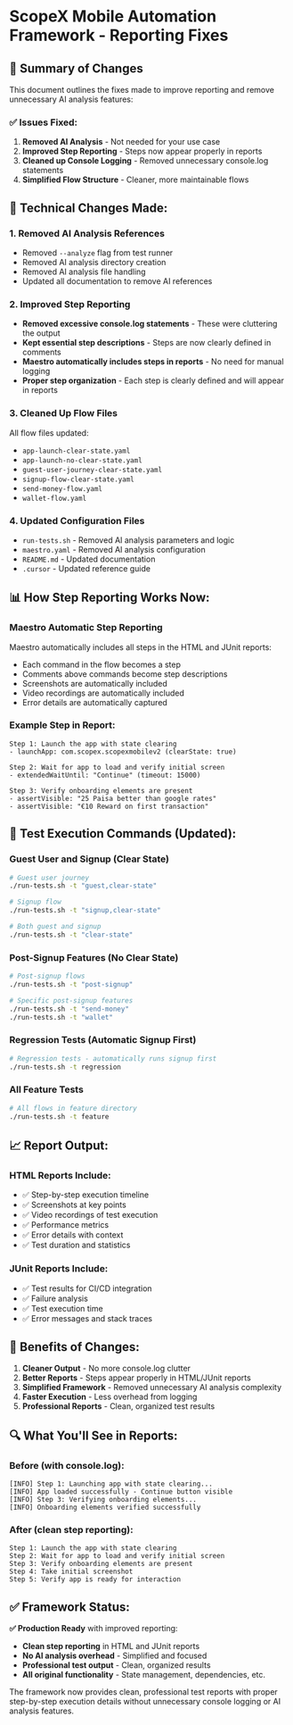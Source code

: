 # ScopeX Mobile Automation Framework - Reporting Fixes

## 🎯 Summary of Changes

This document outlines the fixes made to improve reporting and remove unnecessary AI analysis features:

### ✅ **Issues Fixed:**

1. **Removed AI Analysis** - Not needed for your use case
2. **Improved Step Reporting** - Steps now appear properly in reports
3. **Cleaned up Console Logging** - Removed unnecessary console.log statements
4. **Simplified Flow Structure** - Cleaner, more maintainable flows

## 🔧 **Technical Changes Made:**

### 1. **Removed AI Analysis References**
- Removed `--analyze` flag from test runner
- Removed AI analysis directory creation
- Removed AI analysis file handling
- Updated all documentation to remove AI references

### 2. **Improved Step Reporting**
- **Removed excessive console.log statements** - These were cluttering the output
- **Kept essential step descriptions** - Steps are now clearly defined in comments
- **Maestro automatically includes steps in reports** - No need for manual logging
- **Proper step organization** - Each step is clearly defined and will appear in reports

### 3. **Cleaned Up Flow Files**
All flow files updated:
- `app-launch-clear-state.yaml`
- `app-launch-no-clear-state.yaml`
- `guest-user-journey-clear-state.yaml`
- `signup-flow-clear-state.yaml`
- `send-money-flow.yaml`
- `wallet-flow.yaml`

### 4. **Updated Configuration Files**
- `run-tests.sh` - Removed AI analysis parameters and logic
- `maestro.yaml` - Removed AI analysis configuration
- `README.md` - Updated documentation
- `.cursor` - Updated reference guide

## 📊 **How Step Reporting Works Now:**

### **Maestro Automatic Step Reporting**
Maestro automatically includes all steps in the HTML and JUnit reports:
- Each command in the flow becomes a step
- Comments above commands become step descriptions
- Screenshots are automatically included
- Video recordings are automatically included
- Error details are automatically captured

### **Example Step in Report:**
```
Step 1: Launch the app with state clearing
- launchApp: com.scopex.scopexmobilev2 (clearState: true)

Step 2: Wait for app to load and verify initial screen  
- extendedWaitUntil: "Continue" (timeout: 15000)

Step 3: Verify onboarding elements are present
- assertVisible: "25 Paisa better than google rates"
- assertVisible: "€10 Reward on first transaction"
```

## 🚀 **Test Execution Commands (Updated):**

### **Guest User and Signup (Clear State)**
```bash
# Guest user journey
./run-tests.sh -t "guest,clear-state"

# Signup flow
./run-tests.sh -t "signup,clear-state"

# Both guest and signup
./run-tests.sh -t "clear-state"
```

### **Post-Signup Features (No Clear State)**
```bash
# Post-signup flows
./run-tests.sh -t "post-signup"

# Specific post-signup features
./run-tests.sh -t "send-money"
./run-tests.sh -t "wallet"
```

### **Regression Tests (Automatic Signup First)**
```bash
# Regression tests - automatically runs signup first
./run-tests.sh -t regression
```

### **All Feature Tests**
```bash
# All flows in feature directory
./run-tests.sh -t feature
```

## 📈 **Report Output:**

### **HTML Reports Include:**
- ✅ Step-by-step execution timeline
- ✅ Screenshots at key points
- ✅ Video recordings of test execution
- ✅ Performance metrics
- ✅ Error details with context
- ✅ Test duration and statistics

### **JUnit Reports Include:**
- ✅ Test results for CI/CD integration
- ✅ Failure analysis
- ✅ Test execution time
- ✅ Error messages and stack traces

## 🎯 **Benefits of Changes:**

1. **Cleaner Output** - No more console.log clutter
2. **Better Reports** - Steps appear properly in HTML/JUnit reports
3. **Simplified Framework** - Removed unnecessary AI analysis complexity
4. **Faster Execution** - Less overhead from logging
5. **Professional Reports** - Clean, organized test results

## 🔍 **What You'll See in Reports:**

### **Before (with console.log):**
```
[INFO] Step 1: Launching app with state clearing...
[INFO] App loaded successfully - Continue button visible
[INFO] Step 3: Verifying onboarding elements...
[INFO] Onboarding elements verified successfully
```

### **After (clean step reporting):**
```
Step 1: Launch the app with state clearing
Step 2: Wait for app to load and verify initial screen
Step 3: Verify onboarding elements are present
Step 4: Take initial screenshot
Step 5: Verify app is ready for interaction
```

## ✅ **Framework Status:**

**✅ Production Ready** with improved reporting:
- **Clean step reporting** in HTML and JUnit reports
- **No AI analysis overhead** - Simplified and focused
- **Professional test output** - Clean, organized results
- **All original functionality** - State management, dependencies, etc.

The framework now provides clean, professional test reports with proper step-by-step execution details without unnecessary console logging or AI analysis features.
